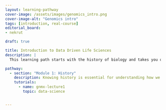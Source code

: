 ```yaml
---
layout: learning-pathway
cover-image: /assets/images/genomics_intro.png
cover-image-alt: "Genomics intro"
tags: [introduction, real-course]
editorial_board:
- nekrut

draft: true

title: Introduction to Data Driven Life Sciences
description: |
  This learning path starts with the history of biology and takes you on a journey through fundamental data analysis techniques and their applications.

pathway:
  - section: "Module 1: History"
    description: Knowing history is essential for understanding how we arrived to the current state of affairs in our field
    tutorials:
      - name: gnmx-lecture1
        topic: data-science


---
```

